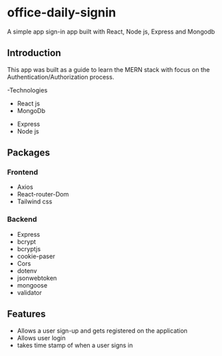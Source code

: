 # office-daily-signin
A simple app sign-in app built with React, Node js, Express and Mongodb

## Introduction
This app was built as a guide to learn the MERN stack with focus on the Authentication/Authorization process.

-Technologies
* React js
* MongoDb
- Express
- Node js

## Packages

### Frontend
- Axios
- React-router-Dom
- Tailwind css
### Backend
- Express
- bcrypt
- bcryptjs
- cookie-paser
- Cors
- dotenv
- jsonwebtoken
- mongoose
- validator

## Features
- Allows a user sign-up and gets registered on the application
- Allows user login
- takes time stamp of when a user signs in

